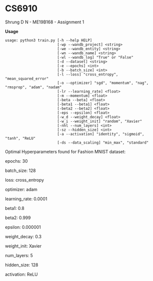 # CS6910
Shrung D N - ME19B168 - Assignment 1

**Usage**
```
usage: python3 train.py [-h --help HELP] 
                        [-wp --wandb_project] <string>
                        [-we --wandb_entity] <string>
                        [-wn --wandb_name] <string>
                        [-wl --wandb_log] "True" or "False"
                        [-d --dataset] <string>
                        [-e --epochs] <int>
                        [-b --batch_size] <int>
                        [-l --loss] "cross_entropy", "mean_squared_error"
                        [-o --optimizer] "sgd", "momentum", "nag", "rmsprop", "adam", "nadam"
                        [-lr --learning_rate] <float>
                        [-m --momentum] <float>
                        [-beta --beta] <float>
                        [-beta1 --beta1] <float>
                        [-beta2 --beta2] <float>
                        [-eps --epsilon] <float>
                        [-w_d --weight_decay] <float>
                        [-w_i --weight_init] "random", "Xavier"
                        [-nhl --num_layers] <int>
                        [-sz --hidden_size] <int>
                        [-a --activation] "identity", "sigmoid", "tanh", "ReLU"
                        [-ds --data_scaling] "min_max", "standard"       	
```

Optimal Hyperparameters found for Fashion MNIST dataset:

epochs: 30

batch_size: 128

loss: cross_entropy

optimizer: adam

learning_rate: 0.0001

beta1: 0.8

beta2: 0.999

epsilon: 0.000001

weight_decay: 0.3

weight_init: Xavier 

num_layers: 5

hidden_size: 128

activation: ReLU